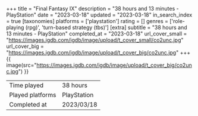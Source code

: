 +++
title = "Final Fantasy IX"
description = "38 hours and 13 minutes - PlayStation"
date = "2023-03-18"
updated = "2023-03-18"
in_search_index = true
[taxonomies]
platforms = ['playstation']
rating = []
genres = ['role-playing (rpg)', 'turn-based strategy (tbs)']
[extra]
subtitle = "38 hours and 13 minutes - PlayStation"
completed_at = "2023-03-18"
url_cover_small = "https://images.igdb.com/igdb/image/upload/t_cover_small/co2unc.jpg"
url_cover_big = "https://images.igdb.com/igdb/image/upload/t_cover_big/co2unc.jpg"
+++
{{ image(src="https://images.igdb.com/igdb/image/upload/t_cover_big/co2unc.jpg") }}

|              |            |
| ------------ | ---------- |
| Time played  | 38 hours |
| Played platforms    | PlayStation |
| Completed at | 2023/03/18 |



